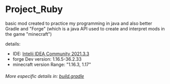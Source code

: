 # Project_Ruby

basic mod created to practice my programming in java and also better Gradle and "Forge" 
(which is a java API used to create and interpret mods in the game "minecraft")

details:

- IDE: [Intelij IDEA Community 2021.3.3](https://www.jetbrains.com/pt-br/idea/download/#section=windows)
- forge Dev version: 1.16.5-36.2.33
- minecraft version Range: "1.16.3, 1.17"

###### More especific details in: [build.gradle](https://github.com/Luiz-AVcruz/Project_Ruby/blob/master/build.gradle)
